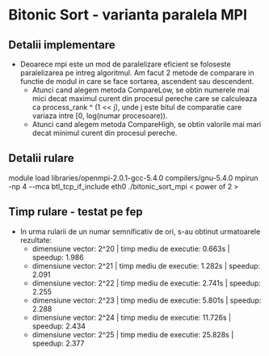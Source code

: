 # Bitonic Sort - varianta paralela MPI

## Detalii implementare
* Deoarece mpi este un mod de paralelizare eficient se foloseste paralelizarea pe
intreg algoritmul. Am facut 2 metode de comparare in functie de modul in care se
face sortarea, ascendent sau descendent.
    * Atunci cand alegem metoda CompareLow, se obtin numerele mai mici decat maximul
    curent din procesul pereche care se calculeaza ca process_rank ^ (1 << j), unde
    j este bitul de comparatie care variaza intre [0, log(numar procesoare)).
    * Atunci cand alegem metoda CompareHigh, se obtin valorile mai mari decat minimul
    curent din procesul pereche.

## Detalii rulare
module load libraries/openmpi-2.0.1-gcc-5.4.0 compilers/gnu-5.4.0
mpirun -np 4 --mca btl_tcp_if_include eth0 ./bitonic_sort_mpi < power of 2 >

## Timp rulare - testat pe fep
* In urma rularii de un numar semnificativ de ori, s-au obtinut urmatoarele rezultate:
    * dimensiune vector: 2^20 | timp mediu de executie: 0.663s | speedup: 1.986
    * dimensiune vector: 2^21 | timp mediu de executie: 1.282s | speedup: 2.091
    * dimensiune vector: 2^22 | timp mediu de executie: 2.741s | speedup: 2.255
    * dimensiune vector: 2^23 | timp mediu de executie: 5.801s | speedup: 2.288
    * dimensiune vector: 2^24 | timp mediu de executie: 11.726s | speedup: 2.434
    * dimensiune vector: 2^25 | timp mediu de executie: 25.828s | speedup: 2.377